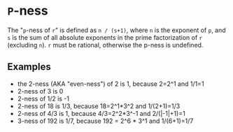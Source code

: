 # `P`-ness
The "`p`-ness of `r`" is defined as `n / (s+1)`, where `n` is the exponent of `p`, and `s` is the sum of all absolute exponents in the prime factorization of `r` (excluding `n`).
`r` must be rational, otherwise the p-ness is undefined.

## Examples
- the 2-ness (AKA "even-ness") of 2 is 1, because 2=2^1 and 1/1=1
- 2-ness of 3 is 0
- 2-ness of 1/2 is -1
- 2-ness of 18 is 1/3, because 18=2^1*3^2 and 1/(2+1)=1/3
- 2-ness of 4/3 is 1, because 4/3=2^2*3^-1 and 2/(|-1|+1)=1
- 3-ness of 192 is 1/7, because 192 = 2^6 * 3^1 and 1/(6+1)=1/7
